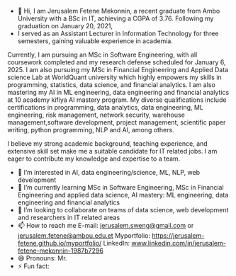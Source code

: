 - 👋 Hi, I am Jerusalem Fetene Mekonnin, a recent graduate from Ambo University with a BSc in IT, achieving a CGPA of 3.76. Following my graduation on January 20, 2021,
- I served as an Assistant Lecturer in Information Technology for three semesters, gaining valuable experience in academia.

Currently, I am pursuing an MSc in Software Engineering, with all coursework completed and my research defense scheduled for January 6, 2025. I am also pursuing my MSc in Financial Engineering and 
Applied Data science Lab at WorldQuant university which  highly empowers my skills in programming, statistics, data science, and financial analytics. I am also mastering my AI in ML engineering,
data engineering and financial analytics at 10 academy kifiya AI mastery program.
My diverse qualifications include certifications in programming, data analytics, data engineering, ML engineering, risk management, network security, warehouse management,software development, project management, 
scientific paper writing, python programming, NLP and AI, among others.

I believe my strong academic background, teaching experience, and extensive skill set make me a suitable candidate for IT related jobs. I am eager to contribute my
knowledge and expertise to a team.

- 👀 I’m interested in AI, data engineering/science, ML, NLP, web development
- 🌱 I’m currently learning MSc in Software Engineering, MSc in Financial Engineering and applied data science, AI mastery: ML engineering, data engineering and financial analytics
- 💞️ I’m looking to collaborate on teams of data science, web development and researchers in IT related areas
- 📫 How to reach me
             E-mail:  jerusalem.sweng@gmail.com or jerusalem.fetene@ambou.edu.et
             Myportfolio: https://jerusalem-fetene.github.io/myportfolio/
             LinkedIn: www.linkedin.com/in/jerusalem-fetene-mekonnin-1987b7296
- 😄 Pronouns: Mr.
- ⚡ Fun fact: 

<!---
Jerusalem-Fetene/Jerusalem-Fetene is a ✨ special ✨ repository because its `README.md` (this file) appears on your GitHub profile.
You can click the Preview link to take a look at your changes.
--->
